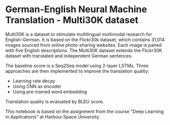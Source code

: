 # German-English Neural Machine Translation - Multi30K dataset

Multi30K is a dataset to stimulate multilingual multimodal research for English-German. It is based on the Flickr30k dataset, which contains 31,014 images sourced from online photo-sharing websites. Each image is paired with five English descriptions. The Multi30K dataset extends the Flickr30K dataset with translated and independent German sentences.

The baseline score is a Seq2Seq model using 2-layer LSTMs. Three approaches are then implemented to improve the translation quality:
* Learning rate decay
* Using CNN as encoder
* Using pre-trained word embedding

Translation quality is evaluated by BLEU score.

This notebook is based on the assignment from the course "Deep Learning in Applications" at Harbour.Space University.
